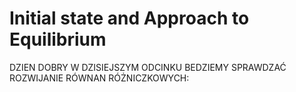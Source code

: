 # Initial state and Approach to Equilibrium
DZIEN DOBRY W DZISIEJSZYM ODCINKU BEDZIEMY SPRAWDZAĆ ROZWIJANIE RÓWNAN RÓŻNICZKOWYCH:
